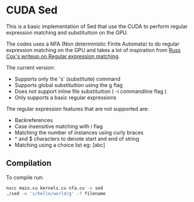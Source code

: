 # CUDA Sed

This is a basic implementation of Sed that use the CUDA to perform regular expression matching and substituition on the GPU.

The codes uses a NFA (Non deterministic Finite Automata) to do regular expression matching on the GPU and takes a lot of inspiration from [Russ Cox's writeup on Regular expression matching](https://swtch.com/~rsc/regexp/regexp1.html).

The current version:
- Supports only the 's' (substituite) command
- Supports global substituition using the g flag
- Does not support inline file substituition ( -i commandline flag )
- Only supports a basic regular expressions

The regular expression features that are not supported are:
- Backreferences
- Case insensitive matching with i flag
- Matching the number of instances using curly braces
- ^ and $ characters to denote start and end of string
- Matching using a choice list eg: [abc]

## Compilation

To compile run:
```bash
nvcc main.cu kernels.cu nfa.cu -o sed
./sed -e 's/hello/world/g' -f filename
```
